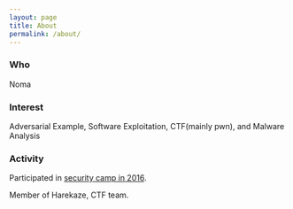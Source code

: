 ```yaml
---
layout: page
title: About
permalink: /about/
---
```

### Who
Noma  
### Interest
Adversarial Example, Software Exploitation, CTF(mainly pwn), and Malware Analysis
### Activity
Participated in [security camp in 2016](http://www.security-camp.org/camp/index.html).

Member of Harekaze, CTF team.
